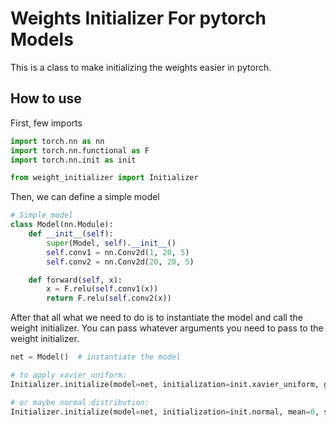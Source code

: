 # Weights Initializer For pytorch Models
This is a class to make initializing the weights easier in pytorch.

## How to use
First, few imports
```python
import torch.nn as nn
import torch.nn.functional as F
import torch.nn.init as init

from weight_initializer import Initializer
```
Then, we can define a simple model
```python
# Simple model
class Model(nn.Module):
    def __init__(self):
        super(Model, self).__init__()
        self.conv1 = nn.Conv2d(1, 20, 5)
        self.conv2 = nn.Conv2d(20, 20, 5)

    def forward(self, x):
        x = F.relu(self.conv1(x))
        return F.relu(self.conv2(x))
```
After that all what we need to do is to instantiate the model and call the weight initializer. You can pass whatever arguments you need to pass to the weight initializer.
```python
net = Model()  # instantiate the model

# to apply xavier_uniform:
Initializer.initialize(model=net, initialization=init.xavier_uniform, gain=init.calculate_gain('relu'))

# or maybe normal distribution:
Initializer.initialize(model=net, initialization=init.normal, mean=0, std=0.2)
```
